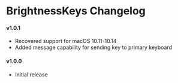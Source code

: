 BrightnessKeys Changelog
======================================

#### v1.0.1
- Recovered support for macOS 10.11-10.14
- Added message capability for sending key to primary keyboard

#### v1.0.0
- Initial release
